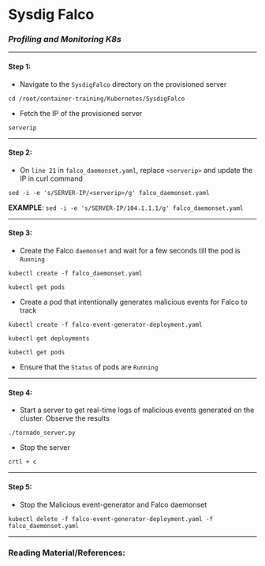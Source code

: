 # **Sysdig Falco**


### *Profiling and Monitoring K8s*

-------

#### Step 1:

* Navigate to the `SysdigFalco` directory on the provisioned server

```commandline
cd /root/container-training/Kubernetes/SysdigFalco
```

* Fetch the IP of the provisioned server

```commandline
serverip
```

-------

#### Step 2:

* On `line 21` in `falco_daemonset.yaml`, replace `<serverip>` and update the IP in curl command

```commandline
sed -i -e 's/SERVER-IP/<serverip>/g' falco_daemonset.yaml
```

**EXAMPLE**: `sed -i -e 's/SERVER-IP/104.1.1.1/g' falco_daemonset.yaml`


-------

#### Step 3:

* Create the Falco `daemonset` and wait for a few seconds till the pod is `Running`

```commandline
kubectl create -f falco_daemonset.yaml

kubectl get pods
```

* Create a pod that intentionally generates malicious events for Falco to track

```commandline
kubectl create -f falco-event-generator-deployment.yaml

kubectl get deployments

kubectl get pods
```

* Ensure that the `Status` of pods are `Running`

-------

#### Step 4:

* Start a server to get real-time logs of malicious events generated on the cluster. Observe the results

```commandline
./tornado_server.py
```

* Stop the server

```commandline
crtl + c
```

-------

#### Step 5:

* Stop the Malicious event-generator and Falco daemonset

```commandline
kubectl delete -f falco-event-generator-deployment.yaml -f falco_daemonset.yaml
```

---------

### Reading Material/References:


